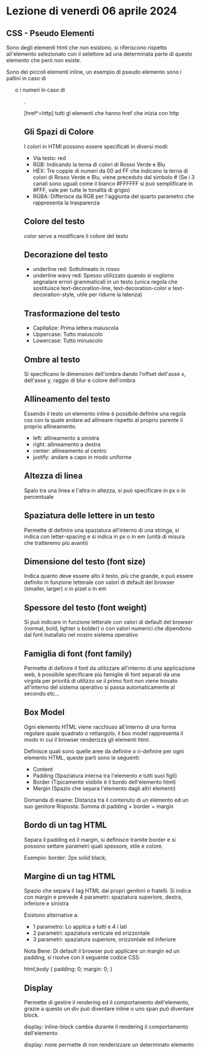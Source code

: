 # Lezione di venerdì 06 aprile 2024

## CSS - Pseudo Elementi

Sono degli elementi html che non esistono, si riferiscono rispetto all'elemento selezionato con il selettore ad una determinata parte di questo elemento che però non esiste.

Sono dei piccoli elementi inline, un esempio di pseudo elemento sono i pallini in caso di <ul> o i numeri in caso di <ol>.

[href^=http] tutti gl elementi che hanno href che inizia con http

## Gli Spazi di Colore

I colori in HTMl possono essere specificati in diversi modi:
- Via testo: red
- RGB: Indicando la terna di colori di Rosso Verde e Blu
- HEX: Tre coppie di numeri da 00 ad FF che indicano la terna di colori di Rosso Verde e Blu, viene preceduto dal simbolo # (Se i 3 canali sono uguali come il bianco #FFFFFF si può semplificare in #FFF, vale per tutte le tonalità di grigio)
- RGBA: Differisce da RGB per l'aggiunta del quarto parametro che rappresenta la trasparenza

## Colore del testo

color serve a modificare il colore del testo

## Decorazione del testo

- underline red: Sottolineato in rosso
- underline wavy red: Spesso utilizzato quando si vogliono segnalare errori grammaticali in un testo (unica regola che sostituisce text-decoration-line, text-decoration-color e text-decoration-style, utile per ridurre la latenza)

## Trasformazione del testo

- Capitalize: Prima lettera maiuscola
- Uppercase: Tutto maiuscolo
- Lowercase: Tutto minuscolo

## Ombre al testo

Si specificano le dimensioni dell'ombra dando l'offset dell'asse x, dell'asse y, raggio di blur e colore dell'ombra

## Allineamento del testo

Essendo il testo un elemento inline è possibile definire una regola css con la quale andare ad allineare rispetto al proprio parente il proprio allineamento.

- left: allineamento a sinistra
- right: allineamento a destra
- center: allineamento al centro
- justify: andare a capo in modo uniforme

## Altezza di linea

Spaio tra una linea e l'altra in altezza, si può specificare in px o in percentuale

## Spaziatura delle lettere in un testo

Permette di definire una spaziatura all'interno di una stringa, si indica con letter-spacing e si indica in px o in em (unità di misura che tratteremo più avanti)

## Dimensione del testo (font size)

Indica quanto deve essere alto il testo, più che grande, e può essere definito in funzione letterale con valori di default del browser (smaller, larger) o in pizel o in em

## Spessore del testo (font weight)

Si può indicare in funzione letterale con valori di default del browser (normal, bold, lighter o bolder) o con valori numerici che dipendono dal font installato nel nostro sistema operativo

## Famiglia di font (font family)

Permette di definire il font da utilizzare all'interno di una applicazione web, è possibile specificare più famiglie di font separati da una virgola per priorità di utilizzo se il primo font non viene trovato all'interno del sistema operativo si passa automaticamente al secondo etc...

## Box Model

Ogni elemento HTML viene racchiuso all'interno di una forma regolare quale quadrato o rettangolo, il box model rappresenta il modo in cui il browser renderizza gli elementi html.

Definisce quali sono quelle aree da definire o ri-definire per ogni elemento HTML, queste parti sono le seguenti:
- Content
- Padding (Spaziatura interna tra l'elemento e tutti suoi figli)
- Border (Tipicamente visibile è il bordo dell'elemento html)
- Margin (Spazio che separa l'elemento dagli altri elementi)

Domanda di esame: Distanza tra il contenuto di un elemento ed un suo genitore 
Risposta: Somma di padding + border + margin

## Bordo di un tag HTML

Separa il padding ed il margin, si definisce tramite border e si possono settare parametri quali spessore, stile e colore.

Esempio: border: 2px solid black;

## Margine di un tag HTML

Spazio che separa il tag HTML dai propri genitori o fratelli.
Si indica con margin e prevede 4 parametri: spaziatura superiore, destra, inferiore e sinistra

Esistono alternative a:
- 1 parametro: Lo applica a tutti e 4 i lati
- 2 parametri: spaziatura verticale ed orizzontale
- 3 parametri: spaziatura superiore, orizzontale ed inferiore

Nota Bene: Di default il browser può applicare un margin ed un padding, si risolve con il seguente codice CSS:

html,body {
    padding: 0;
    margin: 0;
}

## Display

Permette di gestire il rendering ed il comportamento dell'elemento, grazie a questo un div può diventare inline o uno span può diventare block.

display: inline-block cambia durante il rendering il comportamento dell'elemento

display: none permette di non renderizzare un determinato elemento